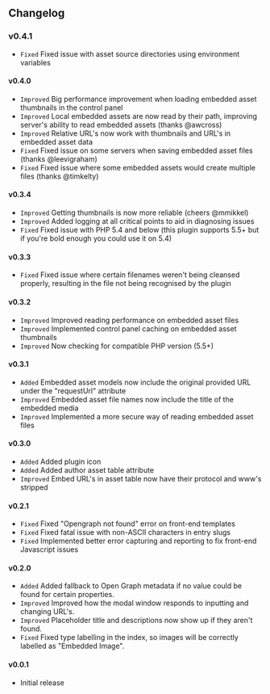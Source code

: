 ## Changelog

### v0.4.1
- `Fixed` Fixed issue with asset source directories using environment variables

#### v0.4.0
- `Improved` Big performance improvement when loading embedded asset thumbnails in the control panel
- `Improved` Local embedded assets are now read by their path, improving server's ability to read embedded assets (thanks @awcross)
- `Improved` Relative URL's now work with thumbnails and URL's in embedded asset data
- `Fixed` Fixed issue on some servers when saving embedded asset files (thanks @leevigraham)
- `Fixed` Fixed issue where some embedded assets would create multiple files (thanks @timkelty)

#### v0.3.4
- `Improved` Getting thumbnails is now more reliable (cheers @mmikkel)
- `Improved` Added logging at all critical points to aid in diagnosing issues
- `Fixed` Fixed issue with PHP 5.4 and below (this plugin supports 5.5+ but if you're bold enough you could use it on 5.4)

#### v0.3.3
- `Fixed` Fixed issue where certain filenames weren't being cleansed properly, resulting in the file not being recognised by the plugin

#### v0.3.2
- `Improved` Improved reading performance on embedded asset files
- `Improved` Implemented control panel caching on embedded asset thumbnails
- `Improved` Now checking for compatible PHP version (5.5+)

#### v0.3.1
- `Added` Embedded asset models now include the original provided URL under the "requestUrl" attribute
- `Improved` Embedded asset file names now include the title of the embedded media
- `Improved` Implemented a more secure way of reading embedded asset files

#### v0.3.0
- `Added` Added plugin icon
- `Added` Added author asset table attribute
- `Improved` Embed URL's in asset table now have their protocol and www's stripped

#### v0.2.1
- `Fixed` Fixed "Opengraph not found" error on front-end templates
- `Fixed` Fixed fatal issue with non-ASCII characters in entry slugs
- `Fixed` Implemented better error capturing and reporting to fix front-end Javascript issues

#### v0.2.0
- `Added` Added fallback to Open Graph metadata if no value could be found for certain properties.
- `Improved` Improved how the modal window responds to inputting and changing URL's.
- `Improved` Placeholder title and descriptions now show up if they aren't found.
- `Fixed` Fixed type labelling in the index, so images will be correctly labelled as "Embedded Image".

#### v0.0.1
- Initial release
